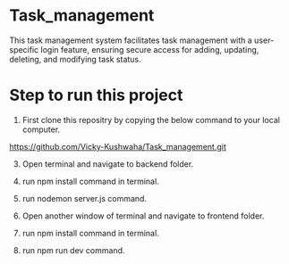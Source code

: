 # Task_management

This task management system facilitates task management with a user-specific login feature, ensuring secure access for adding, updating, deleting, and modifying task status.

# Step to run this project

1) First clone this repositry by copying the below command to your local computer.

 https://github.com/Vicky-Kushwaha/Task_management.git  

3) Open terminal  and navigate to backend folder.

4) run npm install command in terminal.

5) run nodemon server.js  command.

6) Open another window of terminal and navigate to frontend folder.

7) run npm install command in terminal.

8) run npm run dev command.
